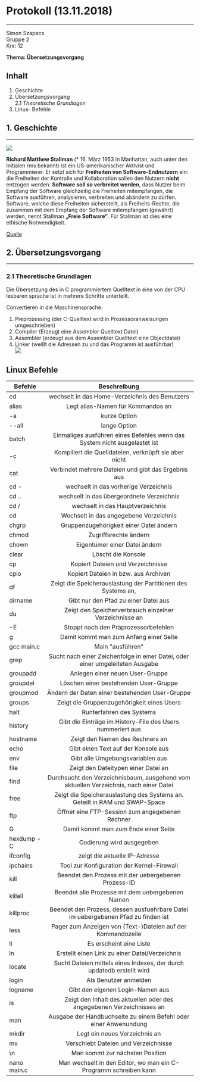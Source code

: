 # Protokoll (13.11.2018)
---   
Simon Szapacs  
Gruppe 2  
Knr: 12  

**Thema: Übersetzungsvorgang**  
 
## Inhalt  

1. Geschichte  
1. Übersetzungsvorgang  
2.1 *Theoretische Grundlagen*
1. Linux- Befehle  

## 1. Geschichte  
---  
![](https://upload.wikimedia.org/wikipedia/commons/thumb/6/64/Wikimania_stallman_keynote2.jpg/220px-Wikimania_stallman_keynote2.jpg)  

**Richard Matthew Stallman** (* 16. März 1953 in Manhattan, auch unter den Initialen rms bekannt) ist ein US-amerikanischer 
Aktivist und Programmierer. Er setzt sich für **Freiheiten von Software-Endnutzern** ein: die Freiheiten der Kontrolle und Kollaboration 
sollen den Nutzern **nicht** entzogen werden. **Software soll so verbreitet werden**, dass Nutzer beim Empfang der Software gleichzeitig 
die Freiheiten mitempfangen, die Software ausführen, analysieren, verbreiten und abändern zu dürfen. Software, welche diese Freiheiten
sicherstellt, als Freiheits-Rechte, die zusammen mit dem Empfang der Software mitempfangen (gewährt) werden, nennt Stallman 
**„Freie Software“**. Für Stallman ist dies eine ethische Notwendigkeit.  

[Quelle](https://de.wikipedia.org/wiki/Richard_Stallman)  



## 2. Übersetzungsvorgang  
---  
### 2.1 Theoretische Grundlagen  
Die Übersetzung des in C programmiertem Quelltext in eine von der CPU lesbaren sprache ist in mehrere Schritte unterteilt.

Convertieren in die Maschinensprache:  


1. Preprozessing (der C-Quelltext wird in Prozessoranweisungen umgeschrieben)  
2. Compiler (Erzeugt eine Assembler Quelltext Datei)  
3. Assembler (erzeugt aus dem Assembler Quelltext eine Objectdatei)  
4. Linker (weißt die Adressen zu und das Programm ist ausführbar)  
![](http://fbmathe.bbs-bingen.de/Informatik/C_plusplus/Uebersetzungsvorgang__c++.jpg)  

## Linux Befehle  
|Befehle            |Beschreibung   |
| ----------------- |:-------------:|  
|cd			|wechselt in das Home-Verzeichnis des Benutzers|  
|alias		    |Legt alias-Namen für Kommandos an|
|-a		|kurze Option|
|--all		|lange Option|
|batch		|Einmaliges ausführen eines Befehles wenn das System nicht ausgelastet ist|
|-c			|Kompiliert die Quelldateien, verknüpft sie aber nicht|
|cat		|Verbindet mehrere Dateien und gibt das Ergebnis aus|
|cd -		|wechselt in das vorherige Verzeichnis|
|cd ..		|wechselt in das übergeordnete Verzeichnis|
|cd /		|wechselt in das Hauptverzeichnis|
|cd 		|Wechselt in das angegebene Verzeichnis|
|chgrp		|Gruppenzugehörigkeit einer Datei ändern||
|chmod		|Zugriffsrechte ändern|
|chown		|Eigentümer einer Datei ändern|
|clear		|Löscht die Konsole|
|cp			|Kopiert Dateien und Verzeichnisse|
|cpio		|Kopiert Dateien in bzw. aus Archiven|
|df			|Zeigt die Speicherauslastung der Partitionen des Systems an,|
|dirname	|Gibt nur den Pfad zu einer Datei aus|
|du			|Zeigt den Speicherverbrauch einzelner Verzeichnisse an |
|-E			|Stoppt nach den Präprozessorbefehlen|  
|g			|Damit kommt man zum Anfang einer Seite|
|gcc main.c	|Main "ausführen"|
|grep		|Sucht nach einer Zeichenfolge in einer Datei, oder einer umgeleiteten Ausgabe |
|groupadd	|Anlegen einer neuen User-Gruppe|
|groupdel	|Löschen einer bestehenden User-Gruppe|
|groupmod	|Ändern der Daten einer bestehenden User-Gruppe|
|groups		|Zeigt die Gruppenzugehörigkeit eines Users|
|halt		|Runterfahren des Systems|
|history	|Gibt die Einträge im History-File des Users nummeriert aus|
|hostname	|Zeigt den Namen des Rechners an|  
|echo		|Gibt einen Text auf der Konsole aus|
|env		|Gibt alle Umgebungsvariablen aus|
|file		|Zeigt den Dateitypen einer Datei an|
|find		|Durchsucht den Verzeichnisbaum, ausgehend vom aktuellen Verzeichnis, nach einer Datei|
|free		|Zeigt die Speicherauslastung des Systems an. Geteilt in RAM und SWAP-Space|
|ftp		|Öffnet eine FTP-Session zum angegebenen Rechner |
|G			|Damit kommt man zum Ende einer Seite|
|hexdump -C	|Codierung wird ausgegeben|
|ifconfig	|zeigt die aktuelle IP-Adresse |
|ipchains	|Tool zur Konfiguration der Kernel-Firewall|
|kill		|Beendet den Prozess mit der uebergebenen Prozess-ID |
|killall	|Beendet alle Prozesse mit dem uebergebenen Namen|
|killproc	|Beendet den Prozess, dessen ausfuehrbare Datei im uebergebenen Pfad zu finden ist|
|less 		|Pager zum Anzeigen von (Text-)Dateien auf der Kommandozeile|
|ll			|Es erscheint eine Liste|
|ln			|Erstellt einen Link zu einer Datei/Verzeichnis|
|locate		|Sucht Dateien mittels eines Indexes, der durch updatedb erstellt wird|
|login		|Als Benutzer anmelden|
|logname	|Gibt den eigenen Login-Namen aus|
|ls			|Zeigt den Inhalt des aktuellen oder des angegebenen Verzeichnisses an|
|man		|Ausgabe der Handbuchseite zu einem Befehl oder einer Anwenundung|
|mkdir		|Legt ein neues Verzeichnis an|
|mv			|Verschiebt Dateien und Verzeichnisse |
|\n			|Man kommt zur nächsten Position|
|nano main.c|Man wechselt in den Editor, wo man ein C-Programm schreiben kann|







